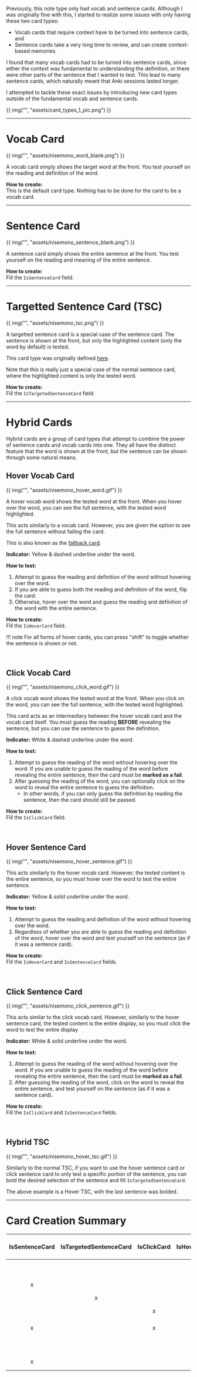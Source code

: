 
<!--

**Summary:** <br>

**How to test:** <br>

**How to create:** <br>

-->

Previously, this note type only had vocab and sentence cards.
Although I was originally fine with this,
I started to realize some issues with only having these two card types:

* Vocab cards that require context have to be turned into sentence cards, and
* Sentence cards take a very long time to review, and can create context-based memories.

I found that many vocab cards had to be turned into sentence cards, since either the
context was fundamental to understanding the definition, or there were other parts
of the sentence that I wanted to test.
This lead to many sentence cards, which naturally meant that Anki sessions lasted longer.

I attempted to tackle these exact issues by introducing new card types
outside of the fundamental vocab and sentence cards.


{{ img("", "assets/card_types_1_pic.png") }}


<!--
# Card types

This entire section is dedicated to showcasing all the various card types
that this note has to offer.

-->

<!--
## Common Features
TODO REMOVE THIS SECTION

Before going into the specific card types,
this section will apply to all card types, and explain the features and reasoning behind them.

- All card types have an optional **hint** field.
    This hint field can contain anything you want, and can be used without failing the card.

- All card types will have the sentence audio button at the front (if sentence audio is available.)
    The purpose of this button is to check if the reading is correct after you guess the reading.
    Unless the card type is a cloze-deletion card, you **MUST** test yourself on the normal
    tested content of the card **BEFORE** pressing this button.
    If you realize that you were wrong after hearing the sentence audio, you must still
    mark the card as incorrect.

- Vocab cards will also have a collapsable field to reveal the entire sentence.
    Like the above, the purpose of this is to check the reading of the word after you guess it,
    and you should only use this **AFTER** you test yourself fully on the word.

- Pitch accent can also be tested for all of the note types.
    This is explained in detail here (TODO).
-->

---


# Vocab Card

{{ img("", "assets/nisemono_word_blank.png") }}

A vocab card simply shows the target word at the front.
You test yourself on the reading and definition of the word.

**How to create:** <br>
This is the default card type.
Nothing has to be done for the card to be a vocab card.

---



# Sentence Card

{{ img("", "assets/nisemono_sentence_blank.png") }}

A sentence card simply shows the entire sentence at the front.
You test yourself on the reading and meaning of the entire sentence.

**How to create:** <br>
Fill the `IsSentenceCard` field.

---



# Targetted Sentence Card (TSC)

{{ img("", "assets/nisemono_tsc.png") }}

A targetted sentence card is a special case of the sentence card.
The sentence is shown at the front, but only the highlighted content (only the word by default)
is tested.

This card type was originally defined
[here](https://tatsumoto.neocities.org/blog/discussing-various-card-templates.html#targeted-sentence-cards-or-mpvacious-cards).

Note that this is really just a special case of the normal sentence card,
where the highlighted content is only the tested word.

**How to create:** <br>
Fill the `IsTargetedSentenceCard` field.

---




# Hybrid Cards

Hybrid cards are a group of card types that attempt to combine the power of
sentence cards and vocab cards into one.
They all have the distinct feature that the word is shown at the front,
but the sentence can be shown through some natural means.



## Hover Vocab Card

{{ img("", "assets/nisemono_hover_word.gif") }}

A hover vocab word shows the tested word at the front.
When you hover over the word,
you can see the full sentence, with the tested word highlighted.

This acts similarly to a vocab card.
However, you are given the option to see the full sentence without failing the card.

This is also known as the [fallback card](https://tatsumoto.neocities.org/blog/discussing-various-card-templates.html#fallback-cards).

**Indicator:** Yellow & dashed underline under the word.

**How to test:** <br>

1. Attempt to guess the reading and definition of the word without hovering over the word.
2. If you are able to guess both the reading and definition of the word, flip the card.
3. Otherwise, hover over the word and guess the reading and definition of the word
    with the entire sentence.

**How to create:** <br>
Fill the `IsHoverCard` field.

!!! note
    For all forms of hover cards, you can press "shift" to toggle whether the sentence is shown or not.



<br>

## Click Vocab Card

{{ img("", "assets/nisemono_click_word.gif") }}

A click vocab word shows the tested word at the front.
When you click on the word, you can see the full sentence,
with the tested word highlighted.

This card acts as an intermediary between the hover vocab card and the vocab card itself.
You must guess the reading **BEFORE** revealing the sentence,
but you can use the sentence to guess the definition.

**Indicator:** White & dashed underline under the word.

**How to test:** <br>

1. Attempt to guess the reading of the word without hovering over the word.
    If you are unable to guess the reading of the word before revealing the entire sentence,
    then the card must be **marked as a fail**.
2. After guessing the reading of the word, you can optionally click on the word
    to reveal the entire sentence to guess the definition.
    * In other words, if you can only guess the definition by reading the sentence,
        then the card should still be passed.

<!--
Notice that this is different from the hover vocab card,
because you are **not** allowed to see the sentence when guessing the reading.
-->

**How to create:** <br>
Fill the `IsClickCard` field.




<br>

## Hover Sentence Card

{{ img("", "assets/nisemono_hover_sentence.gif") }}

This acts similarly to the hover vocab card.
However, the tested content is the entire sentence,
so you must hover over the word to test the entire sentence.

**Indicator:** Yellow & solid underline under the word.

**How to test:** <br>

1. Attempt to guess the reading and definition of the word without hovering over the word.
2. Regardless of whether you are able to guess the reading and definition of the word,
    hover over the word and test yourself on the sentence (as if it was a sentence card).

**How to create:** <br>
Fill the `IsHoverCard` and `IsSentenceCard` fields.



<br>

## Click Sentence Card

{{ img("", "assets/nisemono_click_sentence.gif") }}

This acts similar to the click vocab card.
However, similarly to the hover sentence card, the tested content is the entire display,
so you must click the word to test the entire display

**Indicator:** White & solid underline under the word.

**How to test:** <br>

1. Attempt to guess the reading of the word without hovering over the word.
    If you are unable to guess the reading of the word before revealing the entire sentence,
    then the card must be **marked as a fail**.
2. After guessing the reading of the word, click on the word
    to reveal the entire sentence, and test yourself on the sentence (as if it was a sentence card).

**How to create:** <br>
Fill the `IsClickCard` and `IsSentenceCard` fields.


<br>

## Hybrid TSC

{{ img("", "assets/nisemono_hover_tsc.gif") }}

Similarly to the normal TSC, if you want to use the hover sentence card or click sentence card
to only test a specific portion of the sentence, you can bold the desired
selection of the sentence and fill `IsTargetedSentenceCard`.

The above example is a Hover TSC, with the last sentence was bolded.

---




# Card Creation Summary

| IsSentenceCard | IsTargetedSentenceCard | IsClickCard | IsHoverCard | Result (Card Type) |
|:--------------:|:----------------------:|:-----------:|:-----------:|--------------------|
|                |                        |             |             | Vocab Card         |
| x              |                        |             |             | Sentence Card      |
|                | x                      |             |             | TSC                |
|                |                        | x           |             | Click Vocab        |
| x              |                        | x           |             | Click Sentence     |
|                |                        |             | x           | Hover Vocab        |
| x              |                        |             | x           | Hover Sentence     |

<!--
# Motivation behind each card type
(TODO)

## Vocab Card

## Sentence Card

## Hover Vocab Card

## Click Vocab Card

## Hover Sentence Card

## Click Sentence Card

## Targetted Sentence Card


# Conclusion
This note type has many available ways to test the unknown content.
On the question of what card type you should use,
ultimately, I have my own opinions, and
[many](http://www.alljapaneseallthetime.com/blog/10000-sentences-why/)
[others](https://refold.la/roadmap/stage-2/a/basic-sentence-mining#Mine-Sentences-Not-Words)
[have](https://learnjapanese.moe/guide/#mining)
[their](https://animecards.site/ankicards/#sentence-cards-vs-anime-cards)
[own](https://tatsumoto.neocities.org/blog/discussing-various-card-templates.html#targeted-sentence-cards-or-mpvacious-cards).
My personal recommendation is to **try all of them out** and see which works best for you.
-->

